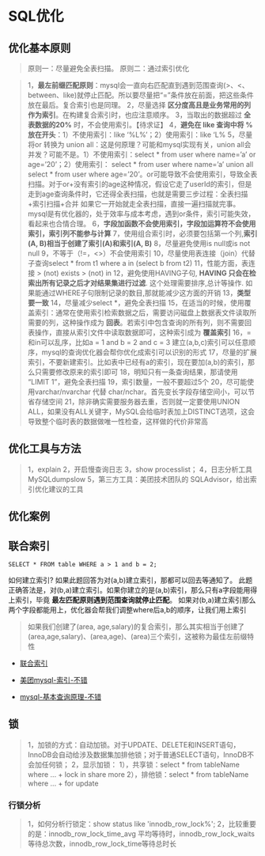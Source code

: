 # SQL优化

## 优化基本原则

>原则一：尽量避免全表扫描。
>原则二：通过索引优化

>1，**最左前缀匹配原则**：mysql会一直向右匹配直到遇到范围查询(>、<、between、like)就停止匹配。所以要尽量把“=”条件放在前面，把这些条件放在最后。复合索引也是同理。
>2，尽量选择 **区分度高且是业务常用的列作为索引**。在构建复合索引时，也应注意顺序。
>3，当取出的数据超过 **全表数据的20%** 时，不会使用索引。【待求证】
>4，**避免在 like 查询中将 %放在开头**：1）不使用索引：like ‘%L%’；2）使用索引：like ‘L%
>5，尽量将or 转换为 union all：这是何原理？可能和mysql实现有关，union all会并发？可能不是。1）不使用索引：select * from user where name=’a’ or age=’20’；2）使用索引：
select * from user where name=’a’ union all select * from user where age=’20’。or可能导致不会使用索引，导致全表扫描。对于or+没有索引的age这种情况，假设它走了userId的索引，但是走到age查询条件时，它还得全表扫描，也就是需要三步过程：全表扫描+索引扫描+合并 如果它一开始就走全表扫描，直接一遍扫描就完事。mysql是有优化器的，处于效率与成本考虑，遇到or条件，索引可能失效，看起来也合情合理。
>6，**字段加函数不会使用索引，字段加运算符不会使用索引，索引列不能参与计算**
>7，使用组合索引时，必须要包括第一个列,**索引(A, B)相当于创建了索引(A)和索引(A, B)**
>8，尽量避免使用is null或is not null
>9，不等于（!=，<>）不会使用索引
>10，尽量使用表连接（join）代替子查询select * from t1 where a in (select b from t2)
>11，性能方面，表连接 > (not) exists > (not) in
>12，避免使用HAVING子句, **HAVING 只会在检索出所有记录之后才对结果集进行过滤**. 这个处理需要排序,总计等操作. 如果能通过WHERE子句限制记录的数目,那就能减少这方面的开销
>13，**类型要一致**
>14，尽量减少select *，避免全表扫描
>15，在适当的时候，使用覆盖索引：通常在使用索引检索数据之后，需要访问磁盘上数据表文件读取所需要的列，这种操作成为 **回表**。若索引中包含查询的所有列，则不需要回表操作，直接从索引文件中读取数据即可，这种索引成为 **覆盖索引**
>16，=和in可以乱序，比如a = 1 and b = 2 and c = 3 建立(a,b,c)索引可以任意顺序，mysql的查询优化器会帮你优化成索引可以识别的形式
>17，尽量的扩展索引，不要新建索引。比如表中已经有a的索引，现在要加(a,b)的索引，那么只需要修改原来的索引即可
>18，明知只有一条查询结果，那请使用 “LIMIT 1”，避免全表扫描
>19，索引数量，一般不要超过5个
>20，尽可能使用varchar/nvarchar 代替 char/nchar。首先变长字段存储空间小，可以节省存储空间
>21，除非确实需要服务器去重，否则就一定要使用UNION ALL，如果没有ALL关键字，MySQL会给临时表加上DISTINCT选项，这会导致整个临时表的数据做唯一性检查，这样做的代价非常高   

## 优化工具与方法
>1，explain
>2，开启慢查询日志
>3，show  processlist；
>4，日志分析工具 MySQLdumpslow
>5，第三方工具：美团技术团队的 SQLAdvisor，给出索引优化建议的工具

## 优化案例



## 联合索引

```
SELECT * FROM table WHERE a > 1 and b = 2; 
```
如何建立索引?
如果此题回答为对(a,b)建立索引，那都可以回去等通知了。
此题正确答法是，对(b,a)建立索引。如果你建立的是(a,b)索引，那么只有a字段能用得上索引，毕竟 **最左匹配原则遇到范围查询就停止匹配**。
如果对(b,a)建立索引那么两个字段都能用上，优化器会帮我们调整where后a,b的顺序，让我们用上索引

>如果我们创建了(area, age,salary)的复合索引，那么其实相当于创建了(area,age,salary)、(area,age)、(area)三个索引，这被称为最佳左前缀特性

* [联合索引](https://www.cnblogs.com/rjzheng/p/12557314.html)

* [美团mysql-索引-不错](https://tech.meituan.com/2014/06/30/mysql-index.html)
* [mysql-基本查询原理-不错](https://dbaplus.cn/news-155-1531-1.html)


## 锁
>1，加锁的方式：自动加锁。对于UPDATE、DELETE和INSERT语句，InnoDB会自动给涉及数据集加排他锁；对于普通SELECT语句，InnoDB不会加任何锁；
>2，显示加锁：
>1），共享锁：select * from tableName where ... + lock in share more
>2），排他锁：select * from tableName where ... + for update


### 行锁分析
>1，如何分析行锁定：show status like 'innodb_row_lock%';
>2，比较重要的是：innodb_row_lock_time_avg 平均等待时，innodb_row_lock_waits等待总次数，innodb_row_lock_time等待总时长